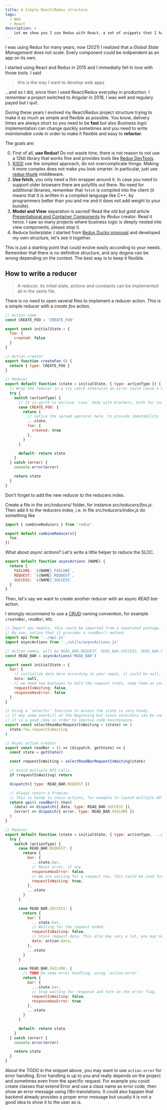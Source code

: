 ```yaml
---
title: A Simple React/Redux structure
tags:
  - Web
  - React
description: >
    Let me show you I use Redux with React, a set of snippets that I have polished during the last few years to achieve a simplified and flexible structure that is easy to understand also for beginners.
---
```


<div class="paper warning">
I was using Redux for many years, now (2021) I realized that a <em>Global State Management</em> does not scale. Every component could be indipendent as an app on its own.
</div>

I started using React and Redux in 2015 and I immediatly fell in love with those tools. I said

> this is the way I want to develop web apps

...and so I did, since then I used React/Redux everyday in production. I remember a project switched to Angular in 2018, I was well and regulary payed but I quit.

During these years I evolved my React/Redux project structure trying to make it as much as simple and flexible as possible. You know, delivery times are always short so you need to be **fast** but also *Business logic* implementation can change quickly sometimes and you need to write *maintainable* code in order to make it flexible and easy to **refactor**.

The goals are:

0. First of all, **use Redux!** Do not waste time, there is not reason to not use a *12kb* library that works fine and provides tools like [Redux DevTools](https://chrome.google.com/webstore/detail/redux-devtools/lmhkpmbekcpmknklioeibfkpmmfibljd).
1. [KISS!](https://en.wikipedia.org/wiki/KISS_principle) use the simplest approach, do not overcomplicate things. Making it more complex does not make you look smarter. In particular, just use [redux-thunk](https://github.com/reduxjs/redux-thunk) middleware.
2. **Use fetch**, you only need a thin wrapper around it. In case you need to support older browsers there are polyfills out there. No need for additional libraries, remember that `fetch` is compiled into the client (it means that it is written in a compiled language like C++, by programmers better than you and me and it does not add weight to your bundle).
3. **Model and View** separation is sacred! Read the *old but gold* article [Presentational and Container Components](https://medium.com/@dan_abramov/smart-and-dumb-components-7ca2f9a7c7d0) by *Redux* creator. Read it twice. I saw so many projects where business logic is deeply nested into view components, please stop it.
4. Reduce boilerplate: I started from [Redux Ducks proposal](https://github.com/erikras/ducks-modular-redux) and developed my own structure, let's see it together.

<div class="paper info">
This is just a starting point that could evolve easily according to your needs. Remember that there is no definitive structure, and any dogma can be wrong depending on the context. The best way is to keep it flexible.
</div>

## How to write a reducer

> A reducer, its initial state, actions and constants can be implemented all in the same file.

There is no need to open several files to implement a reducer action.
This is a simple reducer with a *create foo* action.

```javascript
// Action name
const CREATE_FOO = 'CREATE_FOO'

export const initialState = {
  foo: {
    created: false
  }
}

// Action creator
export function createFoo () {
  return { type: CREATE_FOO }
}

// Reducer
export default function (state = initialState, { type: actionType }) {
  // Wrap the reducer in a try catch otherwise an error could cause a blank page client side.
  try {
    switch (actionType) {
      // It is worth to enclose `case` body with brackets, both for indentation and scope.
      case CREATE_FOO: {
        return {
          // notice the spread operator here, to provide immutability
          ...state,
          foo: {
            created: true
          },
        }
      }

      default: return state
    }
  } catch (error) {
    console.error(error)

    return state
  }
}
```

<div class="paper warning">
  Don't forget to add the new reducer to the reducers index.
</div>

Create a file in the *src/reducers/* folder, for instance *src/reducers/foo.js*. Then add it to the reducers index, i.e. in file *src/reducers/index.js* do something like

```javascript
import { combineReducers } from 'redux'

export default combineReducers({
  foo
})
```

What about *async actions*? Let's write a little helper to reduce the SLOC.

```javascript
export default function asyncActions (NAME) {
  return {
    FAILURE: `${NAME}_FAILURE`,
    REQUEST: `${NAME}_REQUEST`,
    SUCCESS: `${NAME}_SUCCESS`
  }
}
```

Then, let's say we want to create another reducer with an async *READ bar* action.

<div class="paper success">
  I strongly recommend to use a <a href="https://en.wikipedia.org/wiki/Create,_read,_update_and_delete">CRUD</a> naming convention, for example <code>createBar</code>, <code>readBar</code>, etc.
</div>

```javascript
// Import api module, this could be imported from a separated package... more about this topic later.
// By now, notice that it provides a readBar() method.
import api from '../api.js'
import asyncActions from '../utils/asyncActions.js'

// Action names, will be READ_BAR.REQUEST, READ_BAR.SUCCESS, READ_BAR.FAILURE
const READ_BAR = asyncActions('READ_BAR')

export const initialState = {
  bar: {
    // initialize data here according to your needs, it could be null, an empty list, etc...
    data: null,
    // we need two booleans to hold the request state, name them as you like.
    requestIsWaiting: false,
    responseHasError: false
  }
}

// Using a `selector` function to access the state is very handy.
// It may seem overkill at the beginning but since selectors can be composed
// it is a good idea in order to improve code maintenance.
export const selectReadBarRequestIsWaiting = (state) => (
  state.foo.requestIsWaiting
)

// Async action creator
export const readBar = () => (dispatch, getState) => {
  const state = getState()

  const requestIsWaiting = selectReadBarRequestIsWaiting(state)

  // Avoid multiple API calls.
  if (requestIsWaiting) return

  dispatch({ type: READ_BAR.REQUEST })

  // Always return a Promise.
  // This is handy to chain actions, for example to launch multiple API request in series.
  return api().readBar().then(
    (data) => dispatch({ data, type: READ_BAR.SUCCESS }),
    (error) => dispatch({ error, type: READ_BAR.FAILURE })
  )
}

// Reducer
export default function (state = initialState, { type: actionType, ...action }) {
  try {
    switch (actionType) {
      case READ_BAR.REQUEST: {
        return {
          bar: {
            ...state.bar,
            // Reset error, if any.
            responseHasError: false,
            // We are waiting for a request now, this could be used for example to show a spinner in a button.
            requestIsWaiting: true,
          },
          ...state
        }
      }

      case READ_BAR.SUCCESS: {
        return {
          bar: {
            ...state.bar,
            // Waiting for the request ended.
            requestIsWaiting: false,
            // Store request data. This also may vary a lot, you may need to use some ES6 function here.
            data: action.data,
          },
          ...state
        }
      }

      case READ_BAR.FAILURE: {
        // TODO Do some error handling, using `action.error`.
        return {
          bar: {
            ...state.bar,
            // Stop waiting for response and turn on the error flag.
            requestIsWaiting: false,
            responseHasError: true
          },
          ...state
        }
      }

      default: return state
    }
  } catch (error) {
    console.error(error)

    return state
  }
}
```

About the *TODO* in the snippet above, you may want to use `action.error` for error handling.
Error handling is up to you and really depends on the project and sometimes even from the specific request.
For example you could create classes that extend Error and use a class name as error code,
then show an error message using i18n translations.
It could also happen that backend already provides a proper error message but
usually it is not a good idea to show it to the user as is.
